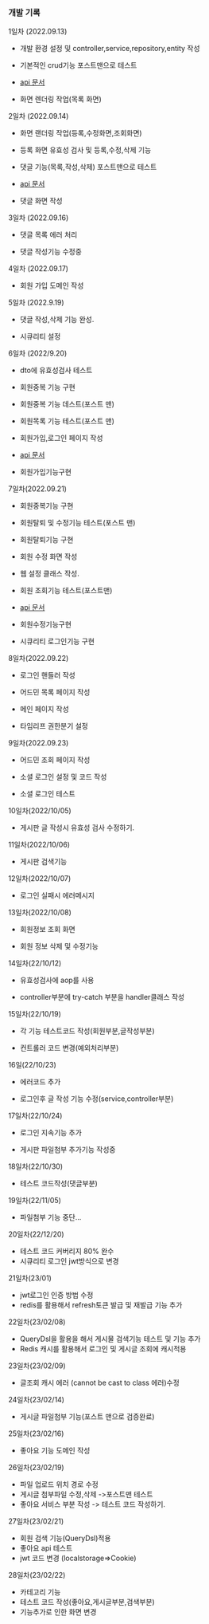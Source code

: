 ### 개발 기록

1일차 (2022.09.13)

- 개발 환경 설정 및 controller,service,repository,entity 작성

- 기본적인 crud기능 포스트맨으로 테스트 

- [api 문서](https://documenter.getpostman.com/view/18344373/2s7YYsc4Ea)

- 화면 렌더링 작업(목록 화면)


2일차 (2022.09.14)

- 화면 랜더링 작업(등록,수정화면,조회화면)

- 등록 화면 유효성 검사 및 등록,수정,삭제 기능 

- 댓글 기능(목록,작성,삭제) 포스트맨으로 테스트

- [api 문서](https://documenter.getpostman.com/view/18344373/2s7YYsc4Ea)

- 댓글 화면 작성


3일차 (2022.09.16)

- 댓글 목록 에러 처리

- 댓글 작성기능 수정중

4일차 (2022.09.17)

- 회원 가입 도메인 작성 

5일차 (2022.9.19)

- 댓글 작성,삭제 기능 완성.

- 시큐리티 설정

6일차 (2022/9.20)

- dto에 유효성검사 테스트

- 회원중복 기능 구현

- 회원중복 기능 데스트(포스트 맨)

- 회원목록 기능 테스트(포스트 맨)

- 회원가입,로그인 페이지 작성

- [api 문서](https://documenter.getpostman.com/view/18344373/2s7YYsc4Ea) 

- 회원가입기능구현


7일차(2022.09.21)

- 회원중복기능 구현

- 회원탈퇴 및 수정기능 테스트(포스트 맨)

- 회원탈퇴기능 구현

- 회원 수정 화면 작성

- 웹 설정 클래스 작성.

- 회원 조회기능 테스트(포스트맨)

- [api 문서](https://documenter.getpostman.com/view/18344373/2s7YYsc4Ea) 

- 회원수정기능구현

- 시큐리티 로그인기능 구현

8일차(2022.09.22)

- 로그인 핸들러 작성

- 어드민 목록 페이지 작성

- 메인 페이지 작성

- 타임리프 권한분기 설정

9일차(2022.09.23)

- 어드민 조회 페이지 작성

- 소셜 로그인 설정 및 코드 작성

- 소셜 로그인 테스트 

10일차(2022/10/05)

- 게시판 글 작성시 유효성 검사 수정하기.

11일차(2022/10/06)

- 게시판 검색기능

12일차(2022/10/07)

- 로그인 실패시 에러메시지

13일차(2022/10/08)

- 회원정보 조회 화면

- 회원 정보 삭제 및 수정기능

14일차(22/10/12)

- 유효성검사에 aop를 사용

- controller부분에 try-catch 부분을 handler클래스 작성

15일차(22/10/19)

- 각 기능 테스트코드 작성(회원부분,글작성부분)

- 컨트롤러 코드 변경(예외처리부분)

16일(22/10/23)

- 에러코드 추가

- 로그인후 글 작성 기능 수정(service,controller부분)

17일차(22/10/24)

- 로그인 지속기능 추가

- 게시판 파일첨부 추가기능 작성중

18일차(22/10/30)

- 테스트 코드작성(댓글부분)

19일차(22/11/05)

- 파일첨부 기능 중단...

20일차(22/12/20)

- 테스트 코드 커버리지 80% 완수
- 시큐리티 로그인 jwt방식으로 변경

21일차(23/01)

- jwt로그인 인증 방법 수정
- redis를 활용해서 refresh토큰 발급 및 재발급 기능 추가

22일차(23/02/08)

- QueryDsl을 활용을 해서 게시물 검색기능 테스트 및 기능 추가
- Redis 캐시를 활용해서 로그인 및 게시글 조회에 캐시적용

23일차(23/02/09)

- 글조회 캐시 에러 (cannot be cast to class 에러)수정

24일차(23/02/14)

- 게시글 파일첨부 기능(포스트 맨으로 검증완료)

25일차(23/02/16)

- 좋아요 기능 도메인 작성 

26일차(23/02/19)

- 파일 업로드 위치 경로 수정
- 게시글 첨부파일 수정,삭제 ->포스트맨 테스트
- 좋아요 서비스 부분 작성 -> 테스트 코드 작성하기.

27일차(23/02/21)

- 회원 검색 기능(QueryDsl)적용
- 좋아요 api 테스트 
- jwt 코드 변경 (localstorage=>Cookie)

28일차(23/02/22)

- 카테고리 기능
- 테스트 코드 작성(좋아요,게시글부분,검색부분)
- 기능추가로 인한 화면 변경

